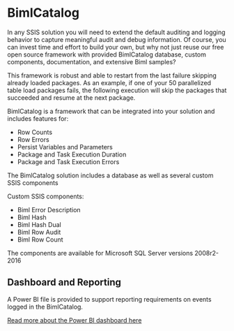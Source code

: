 # BimlCatalog

In any SSIS solution you will need to extend the default auditing and logging behavior to capture meaningful audit and debug information.
Of course, you can invest time and effort to build your own, but why not just reuse our free open source framework with provided BimlCatalog database, custom components, documentation, and extensive Biml samples?

This framework is robust and able to restart from the last failure skipping already loaded packages. 
As an example, if one of your 50 parallelized table load packages fails, the following execution will skip the packages that succeeded and resume at the next package.

BimlCatalog is a framework that can be integrated into your solution and includes features for:
* Row Counts
* Row Errors
* Persist Variables and Parameters
* Package and Task Execution Duration
* Package and Task Execution Errors

The BimlCatalog solution includes a database as well as several custom SSIS components

Custom SSIS components:
* Biml Error Description
* Biml Hash
* Biml Hash Dual
* Biml Row Audit
* Biml Row Count

The components are available for Microsoft SQL Server versions 2008r2-2016

## Dashboard and Reporting

A Power BI file is provided to support reporting requirements on events logged in the BimlCatalog.

[Read more about the Power BI dashboard here](BimlCatalogReporting/PowerBI)
